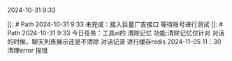 2024-10-31 9:33



[]: # Path
2024-10-31 9:33
未完成：接入巨量广告接口 等待账号进行测试
[]: # Path
2024-10-31 9:33
今日任务：工具ai的 清除记忆 功能:清除记忆仅针对 对话的时候，聊天列表展示还是不清除
         对话记录 进行缓存redis
2024-11-05 11：30
 清理error 报错